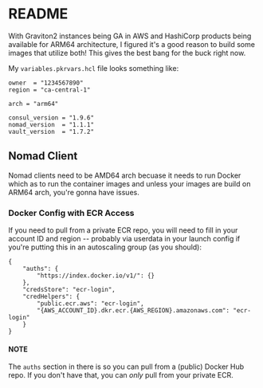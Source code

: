# README
With Graviton2 instances being GA in AWS and HashiCorp products being available for ARM64 architecture, I figured it's a good reason to build some images that utilize both!  This gives the best bang for the buck right now.

My `variables.pkrvars.hcl` file looks something like:
```
owner  = "1234567890"
region = "ca-central-1"

arch = "arm64"

consul_version = "1.9.6"
nomad_version  = "1.1.1"
vault_version  = "1.7.2"
```

## Nomad Client
Nomad clients need to be AMD64 arch becuase it needs to run Docker which as to run the container images and unless your images are build on ARM64 arch, you're gonna have issues. 

### Docker Config with ECR Access
If you need to pull from a private ECR repo, you will need to fill in your account ID and region -- probably via userdata in your launch config if you're putting this in an autoscaling group (as you should):

```
{
	"auths": {
		"https://index.docker.io/v1/": {}
	},
	"credsStore": "ecr-login",
	"credHelpers": {
		"public.ecr.aws": "ecr-login",
		"{AWS_ACCOUNT_ID}.dkr.ecr.{AWS_REGION}.amazonaws.com": "ecr-login"
	}
}
```

#### NOTE
The `auths` section in there is so you can pull from a (public) Docker Hub repo.  If you don't have that, you can *only* pull from your private ECR.
